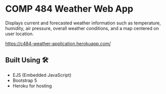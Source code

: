 # COMP 484 Weather Web App

Displays current and forecasted weather information such as temperature, humidity, air pressure, overall weather conditions, and a map centered on user location.

https://c484-weather-application.herokuapp.com/

## Built Using 🛠️
* EJS (Embedded JavaScript)
* Bootstrap 5
* Heroku for hosting
